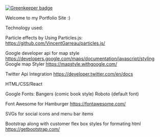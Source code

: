 
[![Greenkeeper badge](https://badges.greenkeeper.io/DaltonHart/ReactPortfolio.svg)](https://greenkeeper.io/)

Welcome to my Portfolio Site :) 


Technology used: 

Particle effects by Using Particles.js:
https://github.com/VincentGarreau/particles.js/

Google developer api for map style
https://developers.google.com/maps/documentation/javascript/styling
Google map Styler
https://mapstyle.withgoogle.com/

Twitter Api Integration 
https://developer.twitter.com/en/docs

HTML/CSS/React

Google Fonts:
Bangers (comic book style)
Roboto (default font)

Font Awesome for Hamburger
https://fontawesome.com/

SVGs for social icons and menu bar items

Bootstrap along with customer flex box styles for formating html 
https://getbootstrap.com/